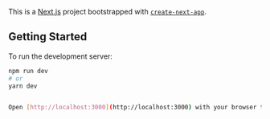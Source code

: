 This is a [Next.js](https://nextjs.org) project bootstrapped with [`create-next-app`](https://nextjs.org/docs/app/api-reference/cli/create-next-app).

## Getting Started

To run the development server:

```bash
npm run dev
# or
yarn dev


Open [http://localhost:3000](http://localhost:3000) with your browser to see the result.
